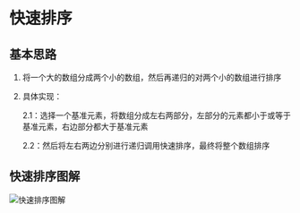 # 快速排序
## 基本思路

1. 将一个大的数组分成两个小的数组，然后再递归的对两个小的数组进行排序

2. 具体实现：
    
    2.1：选择一个基准元素，将数组分成左右两部分，左部分的元素都小于或等于基准元素，右边部分都大于基准元素

    2.2：然后将左右两边分别进行递归调用快速排序，最终将整个数组排序


## 快速排序图解

![快速排序图解](https://th.bing.com/th/id/OIP.NPtarDFgsf6Swj191zfMqAHaDD?pid=ImgDet&rs=1)